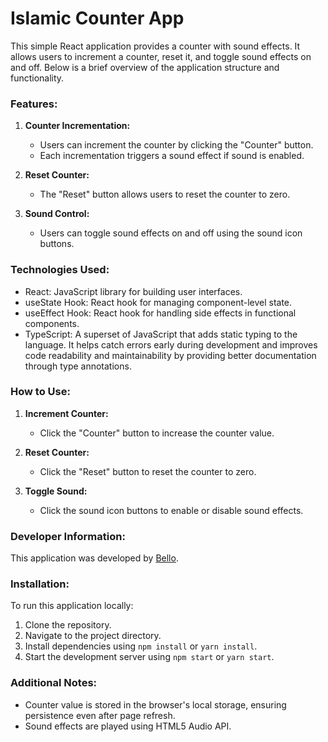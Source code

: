 # **Islamic Counter App**

This simple React application provides a counter with sound effects. It allows users to increment a counter, reset it, and toggle sound effects on and off. Below is a brief overview of the application structure and functionality.

### Features:

1. **Counter Incrementation:**

   - Users can increment the counter by clicking the "Counter" button.
   - Each incrementation triggers a sound effect if sound is enabled.

2. **Reset Counter:**

   - The "Reset" button allows users to reset the counter to zero.

3. **Sound Control:**
   - Users can toggle sound effects on and off using the sound icon buttons.

### Technologies Used:

- React: JavaScript library for building user interfaces.
- useState Hook: React hook for managing component-level state.
- useEffect Hook: React hook for handling side effects in functional components.
- TypeScript: A superset of JavaScript that adds static typing to the language. It helps catch errors early during development and improves code readability and maintainability by providing better documentation through type annotations.

### How to Use:

1. **Increment Counter:**

   - Click the "Counter" button to increase the counter value.

2. **Reset Counter:**

   - Click the "Reset" button to reset the counter to zero.

3. **Toggle Sound:**
   - Click the sound icon buttons to enable or disable sound effects.

### Developer Information:

This application was developed by [Bello](https://hammedbello.netlify.app/).

### Installation:

To run this application locally:

1. Clone the repository.
2. Navigate to the project directory.
3. Install dependencies using `npm install` or `yarn install`.
4. Start the development server using `npm start` or `yarn start`.

### Additional Notes:

- Counter value is stored in the browser's local storage, ensuring persistence even after page refresh.
- Sound effects are played using HTML5 Audio API.
